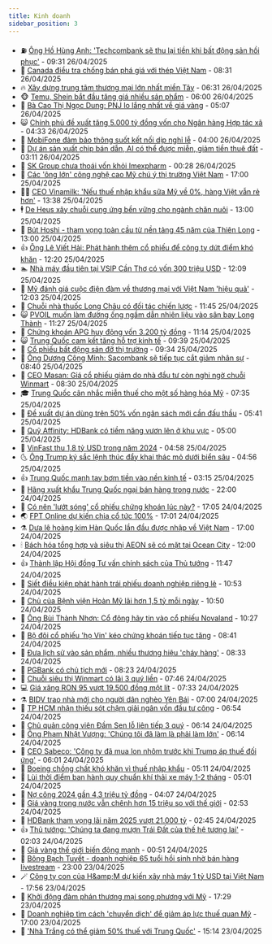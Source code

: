 ```yaml
---
title: Kinh doanh
sidebar_position: 3
---
```


<!-- vnexpress-kinh-doanh:START -->
- ⛽️ [Ông Hồ Hùng Anh: &#39;Techcombank sẽ thu lại tiền khi bất động sản hồi phục&#39;](https://vnexpress.net/ong-ho-hung-anh-techcombank-se-thu-lai-tien-khi-bat-dong-san-hoi-phuc-4879073.html) - 09:31 26/04/2025
- 🐲 [Canada điều tra chống bán phá giá với thép Việt Nam](https://vnexpress.net/canada-dieu-tra-chong-ban-pha-gia-voi-thep-viet-nam-4879029.html) - 08:31 26/04/2025
- 🔥 [Xây dựng trung tâm thương mại lớn nhất miền Tây](https://vnexpress.net/xay-dung-trung-tam-thuong-mai-lon-nhat-mien-tay-4878971.html) - 06:31 26/04/2025
- 🐵 [Temu, Shein bắt đầu tăng giá nhiều sản phẩm](https://vnexpress.net/temu-shein-bat-dau-tang-gia-nhieu-san-pham-4878922.html) - 06:00 26/04/2025
- 🦅 [Bà Cao Thị Ngọc Dung: PNJ lo lắng nhất về giá vàng](https://vnexpress.net/ba-cao-thi-ngoc-dung-pnj-lo-lang-nhat-ve-gia-vang-4878948.html) - 05:07 26/04/2025
- 😺 [Chính phủ đề xuất tăng 5.000 tỷ đồng vốn cho Ngân hàng Hợp tác xã](https://vnexpress.net/chinh-phu-de-xuat-tang-5-000-ty-dong-von-cho-ngan-hang-hop-tac-xa-4878927.html) - 04:33 26/04/2025
- 🤩 [MobiFone đảm bảo thông suốt kết nối dịp nghỉ lễ](https://vnexpress.net/mobifone-dam-bao-thong-suot-ket-noi-dip-nghi-le-4878747.html) - 04:00 26/04/2025
- 🌮 [Dự án sản xuất chip bán dẫn, AI có thể được miễn, giảm tiền thuê đất](https://vnexpress.net/du-an-san-xuat-chip-ban-dan-ai-co-the-duoc-mien-giam-tien-thue-dat-4878909.html) - 03:11 26/04/2025
- 🧰 [SK Group chưa thoái vốn khỏi Imexpharm](https://vnexpress.net/sk-group-chua-thoai-von-khoi-imexpharm-4878819.html) - 00:28 26/04/2025
- 🤔 [Các &#39;ông lớn&#39; công nghệ cao Mỹ chú ý thị trường Việt Nam](https://vnexpress.net/cac-ong-lon-cong-nghe-cao-my-chu-y-thi-truong-viet-nam-4878339.html) - 17:00 25/04/2025
- 🧑‍💻 [CEO Vinamilk: &#39;Nếu thuế nhập khẩu sữa Mỹ về 0%, hàng Việt vẫn rẻ hơn&#39;](https://vnexpress.net/ceo-vinamilk-neu-thue-nhap-khau-sua-my-ve-0-hang-viet-van-re-hon-4878624.html) - 13:38 25/04/2025
- 🕴 [De Heus xây chuỗi cung ứng bền vững cho ngành chăn nuôi](https://vnexpress.net/de-heus-xay-chuoi-cung-ung-ben-vung-cho-nganh-chan-nuoi-4878778.html) - 13:00 25/04/2025
- 🦩 [Bút Hoshi - tham vọng toàn cầu từ nền tảng 45 năm của Thiên Long](https://vnexpress.net/but-hoshi-tham-vong-toan-cau-tu-nen-tang-45-nam-cua-thien-long-4873791.html) - 13:00 25/04/2025
- 👍 [Ông Lê Viết Hải: Phát hành thêm cổ phiếu để công ty dứt điểm khó khăn](https://vnexpress.net/ong-le-viet-hai-phat-hanh-them-co-phieu-de-cong-ty-dut-diem-kho-khan-4878774.html) - 12:20 25/04/2025
- 🏊 [Nhà máy đầu tiên tại VSIP Cần Thơ có vốn 300 triệu USD](https://vnexpress.net/nha-may-dau-tien-tai-vsip-can-tho-co-von-300-trieu-usd-4878602.html) - 12:09 25/04/2025
- 🤡 [Mỹ đánh giá cuộc điện đàm về thương mại với Việt Nam &#39;hiệu quả&#39;](https://vnexpress.net/my-danh-gia-cuoc-dien-dam-ve-thuong-mai-voi-viet-nam-hieu-qua-4878776.html) - 12:03 25/04/2025
- 👀 [Chuỗi nhà thuốc Long Châu có đối tác chiến lược](https://vnexpress.net/chuoi-nha-thuoc-long-chau-co-doi-tac-chien-luoc-4878751.html) - 11:45 25/04/2025
- 😺 [PVOIL muốn làm đường ống ngầm dẫn nhiên liệu vào sân bay Long Thành](https://vnexpress.net/pvoil-muon-lam-duong-ong-ngam-dan-nhien-lieu-vao-san-bay-long-thanh-4878767.html) - 11:27 25/04/2025
- 🦣 [Chứng khoán APG huy động vốn 3.200 tỷ đồng](https://vnexpress.net/chung-khoan-apg-huy-dong-von-3-200-ty-dong-4878749.html) - 11:14 25/04/2025
- 😺 [Trung Quốc cam kết tăng hỗ trợ kinh tế](https://vnexpress.net/trung-quoc-cam-ket-tang-ho-tro-kinh-te-4878677.html) - 09:39 25/04/2025
- 💼 [Cổ phiếu bất động sản đỡ thị trường](https://vnexpress.net/chung-khoan-hom-nay-25-4-co-phieu-bat-dong-san-do-thi-truong-4878687.html) - 09:34 25/04/2025
- 🤗 [Ông Dương Công Minh: Sacombank sẽ tiếp tục cắt giảm nhân sự](https://vnexpress.net/ong-duong-cong-minh-sacombank-se-tiep-tuc-cat-giam-nhan-su-4878627.html) - 08:40 25/04/2025
- 👀 [CEO Masan: Giá cổ phiếu giảm do nhà đầu tư còn nghi ngờ chuỗi Winmart](https://vnexpress.net/ceo-masan-gia-co-phieu-giam-do-nha-dau-tu-con-nghi-ngo-chuoi-winmart-4878613.html) - 08:30 25/04/2025
- 🎓 [Trung Quốc cân nhắc miễn thuế cho một số hàng hóa Mỹ](https://vnexpress.net/trung-quoc-can-nhac-mien-thue-cho-mot-so-hang-hoa-my-4878476.html) - 07:35 25/04/2025
- 🗽 [Đề xuất dự án dùng trên 50% vốn ngân sách mới cần đấu thầu](https://vnexpress.net/de-xuat-du-an-dung-tren-50-von-ngan-sach-moi-can-dau-thau-4878546.html) - 05:41 25/04/2025
- 🚀 [Quỹ Affinity: HDBank có tiềm năng vươn lên ở khu vực](https://vnexpress.net/quy-affinity-hdbank-co-tiem-nang-vuon-len-o-khu-vuc-4878538.html) - 05:00 25/04/2025
- 🤗 [VinFast thu 1,8 tỷ USD trong năm 2024](https://vnexpress.net/vinfast-thu-1-8-ty-usd-trong-nam-2024-4878489.html) - 04:58 25/04/2025
- 🌜 [Ông Trump ký sắc lệnh thúc đẩy khai thác mỏ dưới biển sâu](https://vnexpress.net/ong-trump-ky-sac-lenh-thuc-day-khai-thac-mo-duoi-bien-sau-4878461.html) - 04:56 25/04/2025
- 👍 [Trung Quốc mạnh tay bơm tiền vào nền kinh tế](https://vnexpress.net/trung-quoc-manh-tay-bom-tien-vao-nen-kinh-te-4878429.html) - 03:15 25/04/2025
- 🤖 [Hãng xuất khẩu Trung Quốc ngại bán hàng trong nước](https://vnexpress.net/hang-xuat-khau-trung-quoc-ngai-ban-hang-trong-nuoc-4878211.html) - 22:00 24/04/2025
- 🫣 [Có nên &#39;lướt sóng&#39; cổ phiếu chứng khoán lúc này?](https://vnexpress.net/co-nen-luot-song-co-phieu-chung-khoan-luc-nay-4875581.html) - 17:05 24/04/2025
- 🌏 [FPT Online dự kiến chia cổ tức 100%](https://vnexpress.net/fpt-online-du-kien-chia-co-tuc-100-4878231.html) - 17:01 24/04/2025
- ⚗️ [Dưa lê hoàng kim Hàn Quốc lần đầu được nhập về Việt Nam](https://vnexpress.net/dua-le-hoang-kim-han-quoc-lan-dau-duoc-nhap-ve-viet-nam-4878167.html) - 17:00 24/04/2025
- 🕯 [Bách hóa tổng hợp và siêu thị AEON sẽ có mặt tại Ocean City](https://vnexpress.net/bach-hoa-tong-hop-va-sieu-thi-aeon-se-co-mat-tai-ocean-city-4878282.html) - 12:00 24/04/2025
- 👍 [Thành lập Hội đồng Tư vấn chính sách của Thủ tướng](https://vnexpress.net/thanh-lap-hoi-dong-tu-van-chinh-sach-cua-thu-tuong-4878300.html) - 11:47 24/04/2025
- 🤠 [Siết điều kiện phát hành trái phiếu doanh nghiệp riêng lẻ](https://vnexpress.net/siet-dieu-kien-phat-hanh-trai-phieu-doanh-nghiep-rieng-le-4878238.html) - 10:53 24/04/2025
- 🌊 [Chủ của Bệnh viện Hoàn Mỹ lãi hơn 1,5 tỷ mỗi ngày](https://vnexpress.net/chu-cua-benh-vien-hoan-my-lai-hon-1-5-ty-moi-ngay-4878135.html) - 10:50 24/04/2025
- 🌈 [Ông Bùi Thành Nhơn: Cổ đông hãy tin vào cổ phiếu Novaland](https://vnexpress.net/ong-bui-thanh-nhon-co-dong-hay-tin-vao-co-phieu-novaland-4878235.html) - 10:27 24/04/2025
- 🥳 [Bộ đôi cổ phiếu &#39;họ Vin&#39; kéo chứng khoán tiếp tục tăng](https://vnexpress.net/vic-tim-tran-vhm-tang-4-6-tro-thanh-2-co-phieu-dong-gop-tich-cuc-nhat-cho-chung-khoan-hom-nay-giup-vn-index-tang-hon-12-diem-4878215.html) - 08:41 24/04/2025
- 🐻 [Đưa lịch sử vào sản phẩm, nhiều thương hiệu &#39;cháy hàng&#39;](https://vnexpress.net/dua-lich-su-vao-san-pham-nhieu-thuong-hieu-chay-hang-4877519.html) - 08:33 24/04/2025
- 💫 [PGBank có chủ tịch mới](https://vnexpress.net/pgbank-co-chu-tich-moi-4878207.html) - 08:23 24/04/2025
- 🤩 [Chuỗi siêu thị Winmart có lãi 3 quý liền](https://vnexpress.net/chuoi-sieu-thi-winmart-co-lai-3-quy-lien-4878079.html) - 07:46 24/04/2025
- 💻 [Giá xăng RON 95 vượt 19.500 đồng một lít](https://vnexpress.net/gia-xang-moi-nhat-hom-nay-24-4-4878155.html) - 07:33 24/04/2025
- ⚗️ [BIDV trao nhà mới cho người dân nghèo Yên Bái](https://vnexpress.net/bidv-trao-nha-moi-cho-nguoi-dan-ngheo-yen-bai-4878150.html) - 07:00 24/04/2025
- 🌈 [TP HCM nhận thiếu sót chậm giải ngân vốn đầu tư công](https://vnexpress.net/tp-hcm-nhan-thieu-sot-cham-giai-ngan-von-dau-tu-cong-4878139.html) - 06:54 24/04/2025
- 🌝 [Chủ quản công viên Đầm Sen lỗ liên tiếp 3 quý](https://vnexpress.net/chu-quan-cong-vien-dam-sen-lo-lien-tiep-3-quy-4878000.html) - 06:14 24/04/2025
- 🥸 [Ông Phạm Nhật Vượng: &#39;Chúng tôi đã làm là phải làm lớn&#39;](https://vnexpress.net/ong-pham-nhat-vuong-chung-toi-da-lam-la-phai-lam-lon-4878128.html) - 06:14 24/04/2025
- 🦆 [CEO Sabeco: &#39;Công ty đã mua lon nhôm trước khi Trump áp thuế đối ứng&#39;](https://vnexpress.net/ceo-sabeco-cong-ty-da-mua-lon-nhom-truoc-khi-trump-ap-thue-doi-ung-4878118.html) - 06:01 24/04/2025
- 🌋 [Boeing chồng chất khó khăn vì thuế nhập khẩu](https://vnexpress.net/boeing-chong-chat-kho-khan-vi-thue-nhap-khau-4877940.html) - 05:11 24/04/2025
- 🦍 [Lùi thời điểm ban hành quy chuẩn khí thải xe máy 1-2 tháng](https://vnexpress.net/lui-thoi-diem-ban-hanh-quy-chuan-khi-thai-xe-may-1-2-thang-4878046.html) - 05:01 24/04/2025
- 🤔 [Nợ công 2024 gần 4,3 triệu tỷ đồng](https://vnexpress.net/no-cong-2024-gan-4-3-trieu-ty-dong-4878038.html) - 04:07 24/04/2025
- 🧰 [Giá vàng trong nước vẫn chênh hơn 15 triệu so với thế giới](https://vnexpress.net/gia-vang-hom-nay-24-4-gia-vang-bien-dong-manh-4878030.html) - 02:53 24/04/2025
- 🌝 [HDBank tham vọng lãi năm 2025 vượt 21.000 tỷ](https://vnexpress.net/hdbank-tham-vong-lai-nam-2025-vuot-21-000-ty-4877525-tong-thuat.html) - 02:45 24/04/2025
- 👍 [Thủ tướng: &#39;Chúng ta đang mượn Trái Đất của thế hệ tương lai&#39;](https://vnexpress.net/thu-tuong-chung-ta-dang-muon-trai-dat-cua-the-he-tuong-lai-4877976.html) - 02:03 24/04/2025
- 🗽 [Giá vàng thế giới biến động mạnh](https://vnexpress.net/gia-vang-the-gioi-bien-dong-manh-4877946.html) - 00:51 24/04/2025
- 🐎 [Bông Bạch Tuyết - doanh nghiệp 65 tuổi hồi sinh nhờ bán hàng livestream](https://vnexpress.net/bong-bach-tuyet-doanh-nghiep-65-tuoi-hoi-sinh-nho-ban-hang-livestream-4877782.html) - 23:00 23/04/2025
- 🪄 [Công ty con của H&amp;amp;M dự kiến xây nhà máy 1 tỷ USD tại Việt Nam](https://vnexpress.net/cong-ty-con-cua-h-m-du-kien-xay-nha-may-1-ty-usd-tai-viet-nam-4877920.html) - 17:56 23/04/2025
- 🎊 [Khởi động đàm phán thương mại song phương với Mỹ](https://vnexpress.net/khoi-dong-dam-phan-thuong-mai-song-phuong-voi-my-4877918.html) - 17:29 23/04/2025
- 🗽 [Doanh nghiệp tìm cách &#39;chuyển dịch&#39; để giảm áp lực thuế quan Mỹ](https://vnexpress.net/doanh-nghiep-tim-cach-chuyen-dich-de-giam-ap-luc-thue-quan-my-4875387.html) - 17:00 23/04/2025
- 🦩 [&#39;Nhà Trắng có thể giảm 50% thuế với Trung Quốc&#39;](https://vnexpress.net/nha-trang-co-the-giam-50-thue-voi-trung-quoc-4877886.html) - 15:14 23/04/2025<!-- vnexpress-kinh-doanh:END -->
